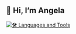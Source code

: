 ## 👋 Hi, I’m Angela

[![🛠️ Languages and Tools](https://skillicons.dev/icons?i=py,tensorflow,sklearn,mysql,sqlite,c,cpp,java,swift,js,html,css,vscode,eclipse,figma,firebase,github,postgres,php,laravel,jquery,electron,atom&perline=10)](https://skillicons.dev)

<!---
acg12/acg12 is a ✨ special ✨ repository because its `README.md` (this file) appears on your GitHub profile.
You can click the Preview link to take a look at your changes.
--->
